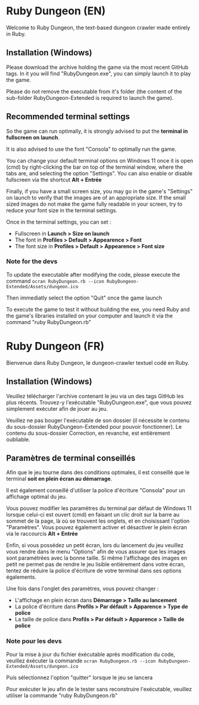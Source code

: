 # Ruby Dungeon (EN)

  Welcome to Ruby Dungeon, the text-based dungeon crawler made entirely in Ruby.

## Installation (Windows)

Please download the archive holding the game via the most recent GitHub tags.
In it you will find "RubyDungeon.exe", you can simply launch it to play the game. 

Please do not remove the executable from it's folder (the content of the sub-folder RubyDungeon-Extended is required to launch the game).

## Recommended terminal settings

So the game can run optimally, it is strongly advised to put the **terminal in fullscreen on launch**.

It is also advised to use the font "Consola" to optimally run the game.

You can change your default terminal options on Windows 11 once it is open (cmd) by right-clicking the bar on top of the terminal window, where the tabs are, and selecting the option "Settings".
You can also enable or disable fullscreen via the shortcut **Alt + Entrée**

Finally, if you have a small screen size, you may go in the game's "Settings" on launch to verify that the images are of an appropriate size.
If the small sized images do not make the game fully readable in your screen, try to reduce your font size in the terminal settings.

Once in the terminal settings, you can set :
- Fullscreen in **Launch > Size on launch**
- The font in **Profiles > Default > Appearence > Font**
- The font size in **Profiles > Default > Appearence > Font size**



### Note for the devs

To update the executable after modifying the code, please execute the command
``ocran RubyDungeon.rb --icon RubyDungeon-Extended/Assets/dungeon.ico``

Then immediatly select the option "Quit" once the game launch

To execute the game to test it without building the exe, you need Ruby and the game's libraries installed on your computer and launch it via the command "ruby RubyDungeon.rb"


# Ruby Dungeon (FR)

  Bienvenue dans Ruby Dungeon, le dungeon-crawler textuel codé en Ruby.

## Installation (Windows)

Veuillez télécharger l'archive contenant le jeu via un des tags GitHub les plus récents.
Trouvez-y l'exécutable "RubyDungeon.exe", que vous pouvez simplement exécuter afin de jouer au jeu. 

Veuillez ne pas bouger l'exécutable de son dossier (il nécessite le contenu du sous-dossier RubyDungeon-Extended pour pouvoir fonctionner).
Le contenu du sous-dossier Correction, en revanche, est entièrement oubliable.

## Paramètres de terminal conseillés

Afin que le jeu tourne dans des conditions optimales, il est conseillé que le terminal **soit en plein écran au démarrage**.

Il est également conseillé d'utiliser la police d'écriture "Consola" pour un affichage optimal du jeu.

Vous pouvez modifier les paramètres du terminal par défaut de Windows 11 lorsque celui-ci est ouvert (cmd) en faisant un clic droit sur la barre au sommet de la page, là où se trouvent les onglets, et en choisissant l'option "Paramètres".
Vous pouvez également activer et désactiver le plein écran via le raccourcis **Alt + Entrée**

Enfin, si vous possédez un petit écran, lors du lancement du jeu veuillez vous rendre dans le menu "Options" afin de vous assurer que les images sont paramétrées avec la bonne taille.
Si même l'affichage des images en petit ne permet pas de rendre le jeu lisible entièrement dans votre écran, tentez de réduire la police d'écriture de votre terminal dans ses options égalements.

Une fois dans l'onglet des paramètres, vous pouvez changer :
- L'affichage en plein écran dans **Démarrage > Taille au lancement**
- La police d'écriture dans **Profils > Par défault > Apparence > Type de police**
- La taille de police dans **Profils > Par défault > Apparence > Taille de police**



### Note pour les devs

Pour la mise à jour du fichier éxécutable après modification du code, veuillez éxécuter la commande
``ocran RubyDungeon.rb --icon RubyDungeon-Extended/Assets/dungeon.ico``

Puis sélectionnez l'option "quitter" lorsque le jeu se lancera

Pour exécuter le jeu afin de le tester sans reconstruire l'exécutable, veuillez utiliser la commande "ruby RubyDungeon.rb"
